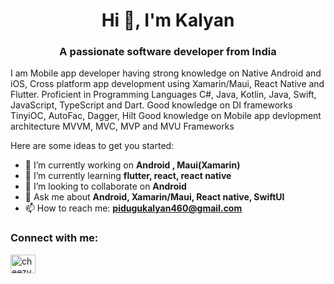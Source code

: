 <h1 align="center">Hi 👋, I'm Kalyan</h1>
<h3 align="center">A passionate software developer from India</h3>

I am Mobile app developer having strong knowledge on Native Android and iOS, Cross platform app development using Xamarin/Maui, React Native and Flutter. 
Proficient in Programming Languages C#, Java, Kotlin, Java, Swift, JavaScript, TypeScript and Dart.
Good knowledge on DI frameworks  TinyiOC, AutoFac, Dagger, Hilt
Good knowledge on Mobile app devlopment architecture MVVM, MVC, MVP and MVU Frameworks

Here are some ideas to get you started:

- 🔭 I’m currently working on **Android , Maui(Xamarin)**
- 🌱 I’m currently learning **flutter, react, react native**
- 👯 I’m looking to collaborate on **Android**
- 💬 Ask me about **Android, Xamarin/Maui, React native, SwiftUI**
- 📫 How to reach me: **pidugukalyan460@gmail.com**

<h3 align="left">Connect with me:</h3>
<a href="https://linkedin.com/in/kalyanpidugu" target="blank"><img align="center" src="https://raw.githubusercontent.com/rahuldkjain/github-profile-readme-generator/master/src/images/icons/Social/linked-in-alt.svg" alt="cheezycode" height="30" width="40" />
